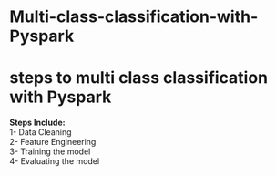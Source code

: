 # Multi-class-classification-with-Pyspark

# steps to multi class classification with Pyspark 

**Steps Include:** <br />
1- Data Cleaning <br />
2- Feature Engineering <br />
3- Training the model <br />
4- Evaluating the model <br />
